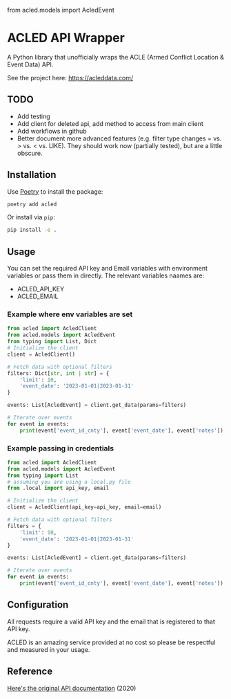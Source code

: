 from acled.models import AcledEvent

# ACLED API Wrapper

A Python library that unofficially wraps the ACLE (Armed Conflict Location & Event Data) API.

See the project here: https://acleddata.com/

## TODO

- Add testing
- Add client for deleted api, add method to access from main client
- Add workflows in github
- Better document more advanced features (e.g. filter type changes = vs. > vs. < vs. LIKE). They should work now (partially tested), but are a little obscure.

## Installation

Use [Poetry](https://python-poetry.org/) to install the package:

```bash
poetry add acled
```

Or install via `pip`:

```bash
pip install -e .
```

## Usage

You can set the required API key and Email variables with environment variables or pass them in directly. The relevant variables naames are:

- ACLED_API_KEY
- ACLED_EMAIL

### Example where env variables are set

```python
from acled import AcledClient
from acled.models import AcledEvent
from typing import List, Dict
# Initialize the client
client = AcledClient()

# Fetch data with optional filters
filters: Dict[str, int | str] = {
    'limit': 10,
    'event_date': '2023-01-01|2023-01-31'
}

events: List[AcledEvent] = client.get_data(params=filters)

# Iterate over events
for event in events:
    print(event['event_id_cnty'], event['event_date'], event['notes'])

```

### Example passing in credentials

```python
from acled import AcledClient
from acled.models import AcledEvent
from typing import List
# assuming you are using a local.py file
from .local import api_key, email

# Initialize the client
client = AcledClient(api_key=api_key, email=email)

# Fetch data with optional filters
filters = {
    'limit': 10,
    'event_date': '2023-01-01|2023-01-31'
}

events: List[AcledEvent] = client.get_data(params=filters)

# Iterate over events
for event in events:
    print(event['event_id_cnty'], event['event_date'], event['notes'])
```

## Configuration

All requests require a valid API key and the email that is registered to that API key.

ACLED is an amazing service provided at no cost so please be respectful and measured in your usage.

## Reference

[Here's the original API documentation](https://acleddata.com/acleddatanew/wp-content/uploads/2020/10/ACLED_API-User-Guide_2020.pdf) (2020)